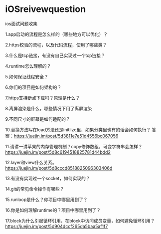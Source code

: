 # iOSreivewquestion
ios面试问题收集

1.app启动的流程是怎么样的（哪些地方可以优化）？

2.https校验的流程，以及代码流程，使用了哪些类？

3.什么是tcp链接，有没有自己实现过一个tcp链接？

4.runtime怎么理解的？

5.如何保证线程安全？

6.你们的项目是如何架构的？

7.https支持断点下载吗？原理是什么？

8.离屏渲染是什么，哪些情况下用了离屏渲染

9.不同尺寸的屏幕是如何适配的？

10.替换方法写在load方法还是initlize里，如果分类里也有的话会如何执行？
答案：https://juejin.im/post/5d3811e7e51d4556bc067056

11.请讲一讲苹果的内存管理机制？copy修饰数组，可变字符串会怎样？
https://juejin.im/post/5d8c6194518825781d44bdd2

12.layer和view什么关系。
https://juejin.im/post/5d8cccd8518825096303406d

13.有没有实现过一个socket，如何实现的？

14.git的常见命令操作有哪些？

15.runloop是什么？你项目中哪里用到了？

16.你是如何理解runtime的？项目中哪里用到了？

17.block为什么引起循环引用，在block中访问成员变量，如何避免循环引用？
https://juejin.im/post/5d904dccf265da5baa5af1f7

